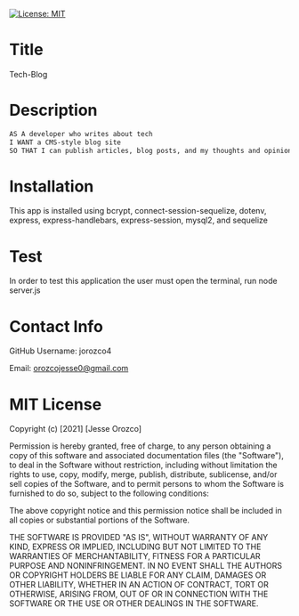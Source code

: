 [![License: MIT](https://img.shields.io/badge/License-MIT-yellow.svg)](https://opensource.org/licenses/MIT)

# Title

Tech-Blog

# Description

```md
AS A developer who writes about tech
I WANT a CMS-style blog site
SO THAT I can publish articles, blog posts, and my thoughts and opinions
```

# Installation

This app is installed using bcrypt, connect-session-sequelize, dotenv, express, express-handlebars, express-session, mysql2, and sequelize

# Test

In order to test this application the user must open the terminal, run node server.js

# Contact Info

GitHub Username: jorozco4

Email: orozcojesse0@gmail.com

# MIT License

Copyright (c) [2021] [Jesse Orozco]

Permission is hereby granted, free of charge, to any person obtaining a copy
of this software and associated documentation files (the "Software"), to deal
in the Software without restriction, including without limitation the rights
to use, copy, modify, merge, publish, distribute, sublicense, and/or sell
copies of the Software, and to permit persons to whom the Software is
furnished to do so, subject to the following conditions:

The above copyright notice and this permission notice shall be included in all
copies or substantial portions of the Software.

THE SOFTWARE IS PROVIDED "AS IS", WITHOUT WARRANTY OF ANY KIND, EXPRESS OR
IMPLIED, INCLUDING BUT NOT LIMITED TO THE WARRANTIES OF MERCHANTABILITY,
FITNESS FOR A PARTICULAR PURPOSE AND NONINFRINGEMENT. IN NO EVENT SHALL THE
AUTHORS OR COPYRIGHT HOLDERS BE LIABLE FOR ANY CLAIM, DAMAGES OR OTHER
LIABILITY, WHETHER IN AN ACTION OF CONTRACT, TORT OR OTHERWISE, ARISING FROM,
OUT OF OR IN CONNECTION WITH THE SOFTWARE OR THE USE OR OTHER DEALINGS IN THE
SOFTWARE.
